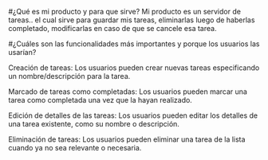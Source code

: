#¿Qué es mi producto y para que sirve?
Mi producto es un servidor de tareas.. el cual  sirve para guardar mis tareas, eliminarlas luego de haberlas completado, modificarlas en caso de que se cancele esa tarea.


#¿Cuáles son las funcionalidades más importantes y porque los usuarios las usarían?


Creación de tareas: Los usuarios pueden crear nuevas tareas especificando un nombre/descripción para la tarea. 

Marcado de tareas como completadas: Los usuarios pueden marcar una tarea como completada una vez que la hayan realizado. 

Edición de detalles de las tareas: Los usuarios pueden editar los detalles de una tarea existente, como su nombre o descripción. 

Eliminación de tareas: Los usuarios pueden eliminar una tarea de la lista cuando ya no sea relevante o necesaria. 